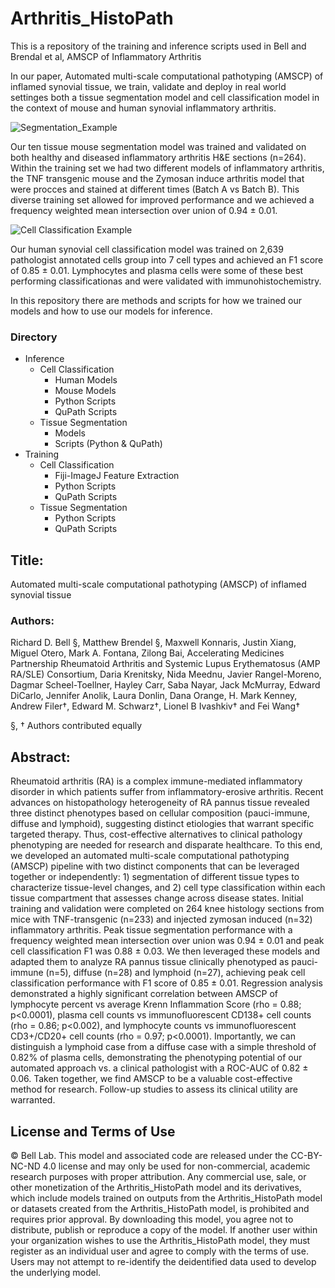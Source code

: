# Arthritis_HistoPath
This is a repository of the training and inference scripts used in Bell and Brendal et al, AMSCP of Inflammatory Arthritis 

In our paper, Automated multi-scale computational pathotyping (AMSCP) of inflamed synovial tissue, we train, validate and deploy in real world settinges both a tissue segmentation model and cell classification model in the context of mouse and human synovial inflammatory arthritis.  

![Segmentation_Example](https://github.com/rdbell3/Arthritis_HistoPath/assets/46380784/9dca2722-3fab-438d-a409-ade34bd38902)

Our ten tissue mouse segmentation model was trained and validated on both healthy and diseased inflammatory arthritis H&E sections (n=264). Within the training set we had two different models of inflammatory arthritis, the TNF transgenic mouse and the Zymosan induce arthritis model that were procces and stained at different times (Batch A vs Batch B). This diverse training set allowed for improved performance and we achieved a frequency weighted mean intersection over union of 0.94 ± 0.01.

![Cell Classification Example](https://github.com/rdbell3/Arthritis_HistoPath/assets/46380784/71e7ce55-1420-4700-9a7c-457f7d25eca5)

Our human synovial cell classification model was trained on 2,639 pathologist annotated cells group into 7 cell types and achieved an F1 score of 0.85 ± 0.01. Lymphocytes and plasma cells were some of these best performing classificationas and were validated with immunohistochemistry.

In this repository there are methods and scripts for how we trained our models and how to use our models for inference.
### Directory

- Inference
    - Cell Classification
         - Human Models
         - Mouse Models
         - Python Scripts
         - QuPath Scripts
    - Tissue Segmentation
        - Models
        - Scripts (Python & QuPath)
- Training
    - Cell Classification
        - Fiji-ImageJ Feature Extraction
        - Python Scripts
        - QuPath Scripts
    - Tissue Segmentation
        - Python Scripts
        - QuPath Scripts

## Title:
Automated multi-scale computational pathotyping (AMSCP) of inflamed synovial tissue

### Authors:
Richard D. Bell §, Matthew Brendel §, Maxwell Konnaris, Justin Xiang, Miguel Otero, Mark A. Fontana, Zilong Bai, Accelerating Medicines Partnership Rheumatoid Arthritis and Systemic Lupus Erythematosus (AMP RA/SLE) Consortium, Daria Krenitsky, Nida Meednu, Javier Rangel-Moreno, Dagmar Scheel-Toellner, Hayley Carr, Saba Nayar, Jack McMurray, Edward DiCarlo, Jennifer Anolik, Laura Donlin, Dana Orange, H. Mark Kenney, Andrew Filer†, Edward M. Schwarz†, Lionel B Ivashkiv† and Fei Wang†

§, † Authors contributed equally


## Abstract:

Rheumatoid arthritis (RA) is a complex immune-mediated inflammatory disorder in which patients suffer from inflammatory-erosive arthritis.  Recent advances on histopathology heterogeneity of RA pannus tissue revealed three distinct phenotypes based on cellular composition (pauci-immune, diffuse and lymphoid), suggesting distinct etiologies that warrant specific targeted therapy.  Thus, cost-effective alternatives to clinical pathology phenotyping are needed for research and disparate healthcare.  To this end, we developed an automated multi-scale computational pathotyping (AMSCP) pipeline with two distinct components that can be leveraged together or independently: 1) segmentation of different tissue types to characterize tissue-level changes, and 2) cell type classification within each tissue compartment that assesses change across disease states. Initial training and validation were completed on 264 knee histology sections from mice with TNF-transgenic (n=233) and injected zymosan induced (n=32) inflammatory arthritis.  Peak tissue segmentation performance with a frequency weighted mean intersection over union was 0.94 ± 0.01 and peak cell classification F1 was 0.88 ± 0.03. We then leveraged these models and adapted them to analyze RA pannus tissue clinically phenotyped as pauci-immune (n=5), diffuse (n=28) and lymphoid (n=27), achieving peak cell classification performance with F1 score of 0.85 ± 0.01.  Regression analysis demonstrated a highly significant correlation between AMSCP of lymphocyte percent vs average Krenn Inflammation Score (rho = 0.88; p<0.0001), plasma cell counts vs immunofluorescent CD138+ cell counts (rho = 0.86; p<0.002), and lymphocyte counts vs immunofluorescent CD3+/CD20+ cell counts (rho = 0.97; p<0.0001). Importantly, we can distinguish a lymphoid case from a diffuse case with a simple threshold of 0.82% of plasma cells, demonstrating the phenotyping potential of our automated approach vs. a clinical pathologist with a ROC-AUC of 0.82 ± 0.06. Taken together, we find AMSCP to be a valuable cost-effective method for research.  Follow-up studies to assess its clinical utility are warranted.


## **License and Terms of Use**

© Bell Lab. This model and associated code are released under the CC-BY-NC-ND 4.0 license and may only be used for non-commercial, academic research purposes with proper attribution. Any commercial use, sale, or other monetization of the Arthritis_HistoPath model and its derivatives, which include models trained on outputs from the Arthritis_HistoPath model or datasets created from the Arthritis_HistoPath model, is prohibited and requires prior approval. By downloading this model, you agree not to distribute, publish or reproduce a copy of the model. If another user within your organization wishes to use the Arthritis_HistoPath model, they must register as an individual user and agree to comply with the terms of use. Users may not attempt to re-identify the deidentified data used to develop the underlying model.


